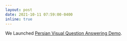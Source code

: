 ```yaml
---
layout: post
date: 2021-10-11 07:59:00-0400
inline: true
---
```


We Launched [Persian Visual Question Answering Demo](http://194.225.229.223:9003/).
